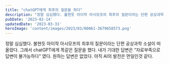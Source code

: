 ```yaml
---
title: "chatGPT에게 최후의 질문을 하다"
description: "정말 심심했다. 불현듯 아이작 아시모프의 최후의 질문이라는 단편 공상과학 소설이 떠올랐다. 그래서 chatGPT에게 소설에서 나오는 질문을 해보는데"
pubDate: '2023-02-14'
updatedDate: '2023-03-31'
heroImage: 'content/images/2023/03/00061-3679658573.png'
---
```


정말 심심했다. 불현듯 아이작 아시모프의 최후의 질문이라는 단편 공상과학 소설이 떠올랐다.
그래서 chatGPT에게 똑같은 질문을 했다.
내가 기대한 답변은 “자료부족으로 답변이 불가능하다” 였다.
원하는 답변은 없었다.
아직 AI의 발전은 먼일인것 같다.